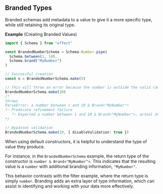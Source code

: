 ## Branded Types

Branded schemas add metadata to a value to give it a more specific type, while still retaining its original type.

**Example** (Creating Branded Values)

```ts twoslash
import { Schema } from "effect"

const BrandedNumberSchema = Schema.Number.pipe(
  Schema.between(1, 10),
  Schema.brand("MyNumber")
)

// Successful creation
const n = BrandedNumberSchema.make(5)

// This will throw an error because the number is outside the valid range
BrandedNumberSchema.make(20)
/*
throws
ParseError: a number between 1 and 10 & Brand<"MyNumber">
└─ Predicate refinement failure
   └─ Expected a number between 1 and 10 & Brand<"MyNumber">, actual 20
*/

// Bypasses validation
BrandedNumberSchema.make(20, { disableValidation: true })
```

When using default constructors, it is helpful to understand the type of value they produce.

For instance, in the `BrandedNumberSchema` example, the return type of the constructor is `number & Brand<"MyNumber">`. This indicates that the resulting value is a `number` with additional branding information, `"MyNumber"`.

This behavior contrasts with the filter example, where the return type is simply `number`. Branding adds an extra layer of type information, which can assist in identifying and working with your data more effectively.
